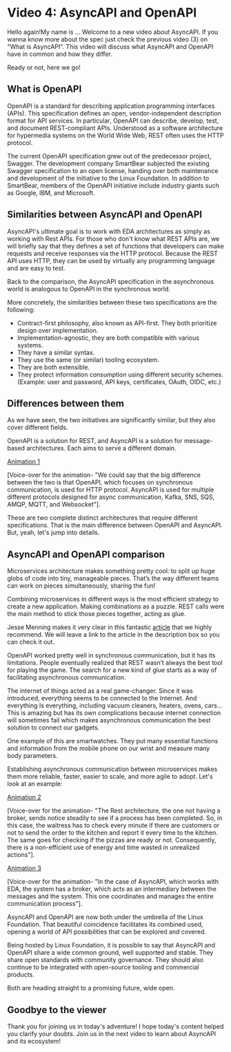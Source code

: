 # Video 4: AsyncAPI and OpenAPI

Hello again!My name is ... Welcome to a new video about AsyncAPI. If you wanna know more about the spec just check the previous video (3) on "What is AsyncAPI". This video will discuss what AsyncAPI and OpenAPI have in common and how they differ. 

Ready or not, here we go! 

## What is OpenAPI

OpenAPI is a standard for describing application programming interfaces (APIs). This specification defines an open, vendor-independent description format for API services. In particular, OpenAPI can describe, develop, test, and document REST-compliant APIs. Understood as a software architecture for hypermedia systems on the World Wide Web, REST often uses the HTTP protocol.

The current OpenAPI specification grew out of the predecessor project, Swagger. The development company SmartBear subjected the existing Swagger specification to an open license, handing over both maintenance and development of the initiative to the Linux Foundation. In addition to SmartBear, members of the OpenAPI initiative include industry giants such as Google, IBM, and Microsoft.

## Similarities between AsyncAPI and OpenAPI

AsyncAPI's ultimate goal is to work with EDA architectures as simply as working with Rest APIs. For those who don't know what REST APIs are, we will briefly say that they defines a set of functions that developers can make requests and receive responses via the HTTP protocol. Because the REST API uses HTTP, they can be used by virtually any programming language and are easy to test. 

Back to the comparison, the AsyncAPI specification in the asynchronous world is analogous to OpenAPI in the synchronous world. 

More concretely, the similarities between these two specifications are the following:

- Contract-first philosophy, also known as API-first. They both prioritize design over implementation.
- Implementation-agnostic, they are both compatible with various systems. 
- They have a similar syntax.
- They use the same (or similar) tooling ecosystem. 
- They are both extensible.
- They protect information consumption using different security schemes. (Example: user and password, API keys, certificates, OAuth, OIDC, etc.)

## Differences between them

As we have seen, the two initiatives are significantly similar, but they also cover different fields. 
 
OpenAPI is a solution for REST, and AsyncAPI is a solution for message-based architectures. Each aims to serve a different domain.

[Animation 1](https://drive.google.com/file/d/1COqcNvvYpnA8fSJ12gpaw1qnyBuP8NP_/view?usp=sharing)

[Voice-over for the animation- "We could say that the big difference between the two is that OpenAPI, which focuses on synchronous communication, is used for HTTP protocol. AsyncAPI is used for multiple different protocols designed for async communication, Kafka, SNS, SQS, AMQP, MQTT, and Websocket"].

These are two complete distinct architectures that require different specifications. That is the main difference between OpenAPI and AsyncAPI. But, yeah, let's jump into details.

## AsyncAPI and OpenAPI comparison

Microservices architecture makes something pretty cool: to split up huge globs of code into tiny, manageable pieces. That’s the way different teams can work on pieces simultaneously, sharing the fun!

Combining microservices in different ways is the most efficient strategy to create a new application. Making combinations as a puzzle. REST calls were the main method to stick those pieces together, acting as glue.

Jesse Menning makes it very clear in this fantastic [article](https://www.asyncapi.com/blog/openapi-vs-asyncapi-burning-questions) that we highly recommend. We will leave a link to the article in the description box so you can check it out.

OpenAPI worked pretty well in synchronous communication, but it has its limitations. People eventually realized that REST wasn’t always the best tool for playing the game. The search for a new kind of glue starts as a way of facilitating asynchronous communication.

The internet of things acted as a real game-changer. Since it was introduced, everything seems to be connected to the Internet. And everything Is everything, including vacuum cleaners, heaters, ovens, cars... This is amazing but has its own complications because internet connection will sometimes fail which makes asynchronous communication the best solution to connect our gadgets.

One example of this are smartwatches. They put many essential functions and information from the mobile phone on our wrist and measure many body parameters.

Establishing asynchronous communication between microservices makes them more reliable, faster, easier to scale, and more agile to adopt. Let's look at an example: 

[Animation 2](https://drive.google.com/file/d/1kzccrfWs9NHDoDfboXyTEidnCkMfKD94/view?usp=sharing)

[Voice-over for the animation- "The Rest architecture, the one not having a broker, sends notice steadily to see if a process has been completed. So, in this case, the waitress has to check every minute if there are customers or not to send the order to the kitchen and report it every time to the kitchen. The same goes for checking if the pizzas are ready or not. Consequently, there is a non-efficient use of energy and time wasted in unrealized actions"].

[Animation 3](https://drive.google.com/file/d/1iKM8MkwbmdyJ-F3Pgig-LlwilT33lhqN/view?usp=sharing)

[Voice-over for the animation- "In the case of AsyncAPI, which works with EDA, the system has a broker, which acts as an intermediary between the messages and the system. This one coordinates and manages the entire communication process"].

AsyncAPI and OpenAPI are now both under the umbrella of the Linux Foundation. That beautiful coincidence facilitates its combined used, opening a world of API possibilities that can be explored and covered.

Being hosted by Linux Foundation, it is possible to say that AsyncAPI and OpenAPI share a wide common ground, well supported and stable. They share open standards with community governance. They should also continue to be integrated with open-source tooling and commercial products.

Both are heading straight to a promising future, wide open.

 ## Goodbye to the viewer
 
Thank you for joining us in today's adventure! I hope today's content helped you clarify your doubts. Join us in the next video to learn about AsyncAPI and its ecosystem!
